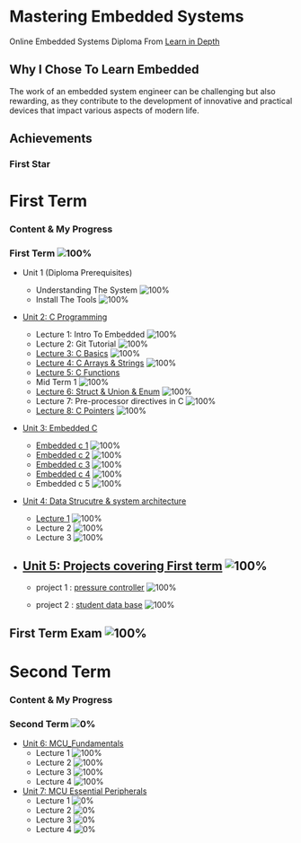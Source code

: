 # Mastering Embedded Systems

Online Embedded Systems Diploma From [Learn in Depth](https://www.learn-in-depth.com)

## Why I Chose To Learn Embedded

 The work of an embedded system engineer can be challenging but also rewarding, as they contribute to the development of innovative and practical devices that impact various aspects of modern life.



## Achievements

### First Star

# First Term
  
### Content & My Progress

### First Term ![100%](https://progress-bar.dev/100?title=InProgress)

- Unit 1 (Diploma Prerequisites)
  - Understanding The System ![100%](https://progress-bar.dev/100)
  - Install The Tools ![100%](https://progress-bar.dev/100)
- [Unit 2: C Programming](https://github.com/ALIREDA5/Mastering-Embedded-Systems/tree/main/First%20Term/Unit%202)
  - Lecture 1: Intro To Embedded ![100%](https://progress-bar.dev/100)
  - Lecture 2: Git Tutorial ![100%](https://progress-bar.dev/100)
  - [Lecture 3: C Basics](https://github.com/ALIREDA5/Mastering-Embedded-Systems/tree/main/First%20Term/Unit%202/c%20Bacics) ![100%](https://progress-bar.dev/100)
  - [Lecture 4: C Arrays & Strings](https://github.com/ALIREDA5/Mastering-Embedded-Systems/tree/main/First%20Term/Unit%202/C%20Array%20%26%20String) ![100%](https://progress-bar.dev/100)
  - [Lecture 5: C Functions](https://github.com/ALIREDA5/Mastering-Embedded-Systems/tree/main/First%20Term/Unit%202/Functions)
  - Mid Term 1 ![100%](https://progress-bar.dev/100)
  - [Lecture 6: Struct & Union & Enum](https://github.com/ALIREDA5/Mastering-Embedded-Systems/tree/main/First%20Term/Unit%202/C%20Structures_Unions_Enums) ![100%](https://progress-bar.dev/100)
  - Lecture 7: Pre-processor directives in C ![100%](https://progress-bar.dev/100)
  - [Lecture 8: C Pointers](https://github.com/ALIREDA5/Mastering-Embedded-Systems/tree/main/First%20Term/Unit%202/Pointers) ![100%](https://progress-bar.dev/100)
- [Unit 3: Embedded C](https://github.com/ALIREDA5/Mastering-Embedded-Systems/tree/main/First%20Term/Unit%203)
  - [Embedded c 1](https://github.com/ALIREDA5/Mastering-Embedded-Systems/tree/main/First%20Term/Unit%203/embedded_c1) ![100%](https://progress-bar.dev/100)
  - [Embedded c 2](https://github.com/ALIREDA5/Mastering-Embedded-Systems/tree/main/First%20Term/Unit%203/embedded_c2) ![100%](https://progress-bar.dev/100)
  - [Embedded c 3](https://github.com/ALIREDA5/Mastering-Embedded-Systems/tree/main/First%20Term/Unit%203/embedded_c3) ![100%](https://progress-bar.dev/100)
  - [Embedded c 4](https://github.com/ALIREDA5/Mastering-Embedded-Systems/tree/main/First%20Term/Unit%203/embedded_c4) ![100%](https://progress-bar.dev/100)
  - Embedded c 5 ![100%](https://progress-bar.dev/100)
- [Unit 4: Data Strucutre & system architecture](https://github.com/ALIREDA5/Mastering-Embedded-Systems/tree/main/First%20Term/Unit%204)
  - [Lecture 1](https://github.com/ALIREDA5/Mastering-Embedded-Systems/tree/main/First%20Term/Unit%204) ![100%](https://progress-bar.dev/100)
  - Lecture 2 ![100%](https://progress-bar.dev/100)
  - Lecture 3 ![100%](https://progress-bar.dev/100)
- ## [Unit 5: Projects covering First term](https://github.com/ALIREDA5/Mastering-Embedded-Systems/tree/main/First%20Term/Unit%205) ![100%](https://progress-bar.dev/100)

  - project 1 : [pressure controller](https://github.com/ALIREDA5/Mastering-Embedded-Systems/tree/main/First%20Term/Unit%205/Project1(pressure%20controller)) ![100%](https://progress-bar.dev/100)

  - project 2 : [student data base](https://github.com/ALIREDA5/Mastering-Embedded-Systems/tree/main/First%20Term/Unit%205/Project2%20(student%20data%20base)) ![100%](https://progress-bar.dev/100)

## First Term Exam ![100%](https://progress-bar.dev/100)

# Second Term
 
### Content & My Progress

### Second Term ![0%](https://progress-bar.dev/0?title=InProgress)
- [Unit 6: MCU_Fundamentals](https://github.com/ALIREDA5/Mastering-Embedded-Systems/tree/main/Second%20Term/Unit%206)
  - Lecture 1 ![100%](https://progress-bar.dev/100)
  - Lecture 2 ![100%](https://progress-bar.dev/100)
  - Lecture 3 ![100%](https://progress-bar.dev/100)
  - Lecture 4 ![100%](https://progress-bar.dev/100)
- [Unit 7: MCU Essential Peripherals](https://github.com/ALIREDA5/Mastering-Embedded-Systems/tree/main/Second%20Term/Unit%206)
  - Lecture 1 ![0%](https://progress-bar.dev/0)
  - Lecture 2 ![0%](https://progress-bar.dev/0)
  - Lecture 3 ![0%](https://progress-bar.dev/0)
  - Lecture 4 ![0%](https://progress-bar.dev/0)



